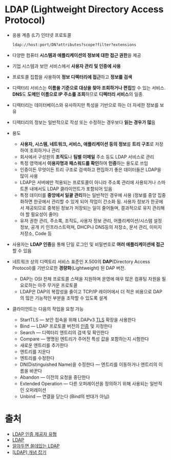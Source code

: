 # LDAP (Lightweight Directory Access Protocol)

- 응용 계층 (L7) 인터넷 프로토콜

  ```sh
  ldap://host:port/DN?attributes?scope?filter?extensions
  ```

- 다양한 컴퓨터 **시스템과 애플리케이션의 정보에 대한 접근 권한**을 제공

- 기업 시스템과 보안 서비스에서 **사용자 관리 및 인증에 사용**

- 프로토콜 집합을 사용하여 **정보 디렉터리에 접근**하고 **정보를 검색**

- 디렉터리 서비스는 **이름을 기준으로 대상을 찾아 조회하거나 편집**할 수 있는 서비스. **DNS**도 **도메인 이름으로 IP 주소를 조회**하므로 **디렉터리 서비스**의 일종.


- 디렉터리는 데이터베이스와 유사하지만 특성을 기반으로 하는 더 자세한 정보를 보유
- 디렉터리의 정보는 일반적으로 작성 또는 수정하는 경우보다 **읽는 경우가 많**음
- 용도

  - **사용자, 시스템, 네트워크, 서비스, 애플리케이션 등의 정보**를 **트리 구조**로 저장하여 조회하거나 관리
  - 회사에서 구성원의 **조직도**나 **팀별 이메일** 주소 등도 LDAP 서비스로 관리
  - 특정 영역에서 **이용자명과 패스워드를 확인**하여 **인증**하는 용도로 쓰임
  - 인증이든 무엇이든 트리 구조로 검색하고 편집하기 좋은 데이터들은 LDAP을 많이 사용
  - LDAP은 서버에만 적용되는 프로토콜이 아니라 주소록 관리에 사용되거나 스마트폰 내에서도 LDAP 클라이언트가 포함되어 있음
  - 특정 데이터를 **중앙에서 일괄 관리**하는 일반적인 경우에 사용 (정보를 중앙 집중화하면 한곳에서 관리할 수 있게 되어 작업이 간소화 됨. 사용자 정보가 한곳에서 제공되므로 중복된 정보가 저장되는 일이 줄어들며, 결과적으로 유지 관리해야 할 필요성이 줄어)
  - 유저 권한 관리, 주소록, 조직도, 사용자 정보 관리, 어플리케이션/시스템 설정 정보, 공개 키 인프라스트럭쳐, DHCP나 DNS등의 저장소, 문서 관리, 이미지 저장소, Code 등
- 사용자는 **LDAP 인증**을 통해 단일 로그인 및 비밀번호로 **여러 애플리케이션에 접근**할 수 있음


- 네트워크 상의 디렉토리 서비스 표준인 X.500의 **DAP**(Directory Access Protocol)를 기반으로한 **경량화**(Lightweight) 된 DAP 버전.

  - DAP는 OSI 전체 프로토콜 스택을 지원하며 운영에 매우 많은 컴퓨팅 자원을 필요로하는 아주 무거운 프로토콜
  - LDAP은 DAP의 복잡성을 줄이고 TCP/IP 레이어에서 더 적은 비용으로 DAP의 많은 기능적인 부분을 조작할 수 있도록 설계
- 클라이언트는 다음의 작업을 요청 가능
  - StartTLS — 보안 접속을 위해 LDAPv3 [TLS](https://ko.wikipedia.org/wiki/TLS) 확장을 사용한다
  - Bind — LDAP 프로토콜 버전의 [인증](https://ko.wikipedia.org/wiki/인증) 및 지정한다
  - Search — 디렉터리 엔트리의 검색 및 확인한다
  - Compare — 명명된 엔트리가 주어진 특성 값을 포함하는지 시험한다
  - 새로운 엔트리를 추가한다
  - 엔트리를 지운다
  - 엔트리를 수정한다
  - DN(Distinguished Name)을 수정한다 — 엔트리를 이동하거나 엔트리의 이름을 바꾼다
  - Abandon — 이전의 요청을 중단한다
  - Extended Operation — 다른 오퍼레이션을 정의하기 위해 사용되는 일반적인 오퍼레이션
  - Unbind — 연결을 닫는다 (Bind의 반대가 아님)

# 출처

- [LDAP 인증 제공자 유형](https://help.blackboard.com/ko-kr/Learn/Administrator/SaaS/Authentication/Implement_Authentication/LDAP_Authentication_Provider_Type)
- [LDAP](https://ko.wikipedia.org/wiki/LDAP)
- [알아두면 쓸데있는 LDAP](https://www.samsungsds.com/kr/insights/ldap.html)
- [[LDAP] 개념 잡기](https://yongho1037.tistory.com/796)

